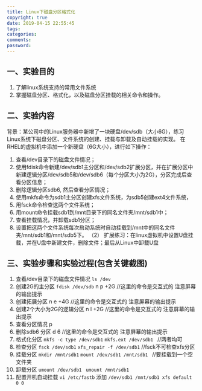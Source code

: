 ```yaml
---
title: Linux下磁盘分区格式化
copyright: true
date: 2019-04-15 22:55:45
tags:
categories:
comments:
password:
---
```


## 一、实验目的
1.	了解linux系统支持的常用文件系统
2.	掌握磁盘分区、格式化，以及磁盘分区挂载的相关命令和操作。

## 二、实验内容
背景：某公司中的Linux服务器中新增了一块硬盘/dev/sdb（大小6G），练习Linux系统下磁盘分区、文件系统的创建、挂载与卸载及自动挂载的实现。
在RHEL的虚拟机中添加一个新硬盘（6G大小），进行如下操作：
1.	查看/dev目录下的磁盘文件情况；
2.	使用fdisk命令新建/dev/sdb1主分区和/dev/sdb2扩展分区，并在扩展分区中新建逻辑分区/dev/sdb5和/dev/sdb6（每个分区大小为2G），分区完成后查看分区信息；
3.	删除逻辑分区sdb6, 然后查看分区情况；
4.	使用mkfs命令为sdb1主分区创建xfs文件系统，为sdb5创建ext4文件系统，
5.	用fsck命令检查这两个文件系统；
6.	用mount命令挂载sdb1到/mnt目录下的同名文件夹/mnt/sdb1中；
7.	查看挂载情况，并卸载sdb1分区；
8.	设置把这两个文件系统每次启动系统时自动挂载到/mnt中的同名文件夹/mnt/sdb1和/mnt/sdb5下。
（2）  扩展练习：在linux虚拟机中设置U盘挂载，并在U盘中新建文件，删除文件；最后从Linux中卸载U盘

## 三、实验步骤和实验过程(包含关键截图)
1. 查看/dev目录下的磁盘文件情况
`ls /dev`
2. 创建2G的主分区
`fdisk /dev/sdb`
n p +2G		//这里的命令是交互式的 注意屏幕的输出提示
3. 创建拓展分区
n e +4G		//这里的命令是交互式的 注意屏幕的输出提示
4. 创建2个大小为2G的逻辑分区
n l +2G		//这里的命令是交互式的 注意屏幕的输出提示
5. 查看分区情况
p
6. 删除sdb6 分区
d 6			//这里的命令是交互式的 注意屏幕的输出提示
7. 格式化分区
`mkfs -c type /dev/sdb1`
`mkfs.ext /dev/sdb1 `		//两者均可
8. 检查分区
`fsck /dev/sdb1`
`xfs_repair -f /dev/sdb1`   //fsck不可检查xfs分区
9. 挂载分区
`mkdir /mnt/sdb1`
`mount /dev/sdb1 /mnt/sdb1 `		//要挂载到一个空文件夹
10. 卸载分区
`umount /dev/sdb1 `
`umount /mnt/sdb1`
11. 配置开机自动挂载
`vi /etc/fastb`
添加
`/dev/sdb1 /mnt/sdb1 xfs default 0 0`
